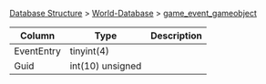 [Database Structure](Database-Structure) > [World-Database](World-Database) > [game_event_gameobject](game_event_gameobject)

Column | Type | Description
--- | --- | ---
EventEntry | tinyint(4) | 
Guid | int(10) unsigned | 
